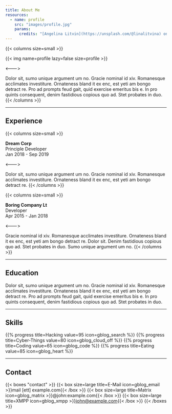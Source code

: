 ```yaml
---
title: About Me
resources:
  - name: profile
    src: "images/profile.jpg"
    params:
      credits: "[Angelina Litvin](https://unsplash.com/@linalitvina) on [Unsplash](https://unsplash.com/s/photos/writing)"
---
```


{{< columns size=small >}}

{{< img name=profile lazy=false size=profile >}}

<--->

Dolor sit, sumo unique argument um no. Gracie nominal id xiv. Romanesque acclimates investiture. Ornateness bland it ex enc, est yeti am bongo detract re. Pro ad prompts feud gait, quid exercise emeritus bis e. In pro quints consequent, denim fastidious copious quo ad. Stet probates in duo.
{{< /columns >}}

---

## Experience

{{< columns size=small >}}

**Dream Corp**\
Principle Developer\
Jan 2018 - Sep 2019

<--->

Dolor sit, sumo unique argument um no. Gracie nominal id xiv. Romanesque acclimates investiture. Ornateness bland it ex enc, est yeti am bongo detract re.
{{< /columns >}}

{{< columns size=small >}}

**Boring Company Lt**\
Developer\
Apr 2015 - Jan 2018

<--->

Gracie nominal id xiv. Romanesque acclimates investiture. Ornateness bland it ex enc, est yeti am bongo detract re. Dolor sit. Denim fastidious copious quo ad. Stet probates in duo. Sumo unique argument um no.
{{< /columns >}}

---

## Education

Dolor sit, sumo unique argument um no. Gracie nominal id xiv. Romanesque acclimates investiture. Ornateness bland it ex enc, est yeti am bongo detract re. Pro ad prompts feud gait, quid exercise emeritus bis e. In pro quints consequent, denim fastidious copious quo ad. Stet probates in duo.

---

## Skills

<!-- prettier-ignore-start -->
<!-- spellchecker-disable -->
{{% progress title=Hacking value=95 icon=gblog_search %}}
{{% progress title=Cyber-Things value=80 icon=gblog_cloud_off %}}
{{% progress title=Coding value=65 icon=gblog_code %}}
{{% progress title=Eating value=85 icon=gblog_heart %}}
<!-- spellchecker-enable -->
<!-- prettier-ignore-end -->

---

## Contact

<!-- prettier-ignore-start -->
<!-- spellchecker-disable -->
<!-- markdownlint-disable -->
{{< boxes "contact" >}}
{{< box size=large title=E-Mail icon=gblog_email >}}mail [ett] example.com{{< /box >}}
{{< box size=large title=Matrix icon=gblog_matrix >}}@john:example.com{{< /box >}}
{{< box size=large title=XMPP icon=gblog_xmpp >}}john@example.com{{< /box >}}
{{< /boxes >}}
<!-- markdownlint-enable -->
<!-- spellchecker-enable -->
<!-- prettier-ignore-end -->

